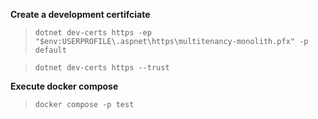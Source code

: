 **Create a development certifciate**

> `dotnet dev-certs https -ep "$env:USERPROFILE\.aspnet\https\multitenancy-monolith.pfx" -p default`

> `dotnet dev-certs https --trust`

**Execute docker compose**

> `docker compose -p test`